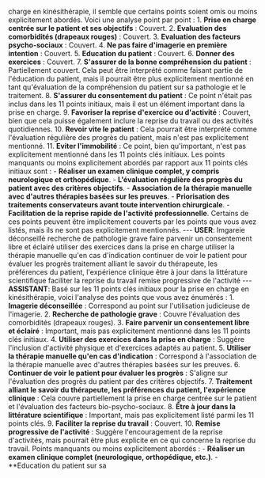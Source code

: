 charge en kinésithérapie, il semble que certains points soient omis ou moins explicitement abordés. Voici une analyse point par point : 1. **Prise en charge centrée sur le patient et ses objectifs** : Couvert. 2. **Evaluation des comorbidités (drapeaux rouges)** : Couvert. 3. **Evaluation des facteurs psycho-sociaux** : Couvert. 4. **Ne pas faire d'imagerie en première intention** : Couvert. 5. **Education du patient** : Couvert. 6. **Donner des exercices** : Couvert. 7. **S'assurer de la bonne compréhension du patient** : Partiellement couvert. Cela peut être interprété comme faisant partie de l'éducation du patient, mais il pourrait être plus explicitement mentionné en tant qu'évaluation de la compréhension du patient sur sa pathologie et le traitement. 8. **S'assurer du consentement du patient** : Ce point n'était pas inclus dans les 11 points initiaux, mais il est un élément important dans la prise en charge. 9. **Favoriser la reprise d'exercice ou d'activité** : Couvert, bien que cela puisse également inclure la reprise du travail ou des activités quotidiennes. 10. **Revoir vite le patient** : Cela pourrait être interprété comme l'évaluation régulière des progrès du patient, mais n'est pas explicitement mentionné. 11. **Eviter l'immobilité** : Ce point, bien qu'important, n'est pas explicitement mentionné dans les 11 points clés initiaux. Les points manquants ou moins explicitement abordés par rapport aux 11 points clés initiaux sont : - **Réaliser un examen clinique complet, y compris neurologique et orthopédique**. - **L'évaluation régulière des progrès du patient avec des critères objectifs**. - **Association de la thérapie manuelle avec d'autres thérapies basées sur les preuves**. - **Priorisation des traitements conservateurs avant toute intervention chirurgicale**. - **Facilitation de la reprise rapide de l'activité professionnelle**. Certains de ces points peuvent être implicitement couverts par les points que vous avez listés, mais ils ne sont pas explicitement mentionnés. --- **USER**: Imgareie déconseillé recherche de pathologie grave faire parvenir un consentement libre et éclairé utiliser des exercices dans la prise en charge utiliser la thérapie manuelle qu'en cas d'indication continuer de voir le patient pour évaluer les progrès traitement alliant le savoir du thérapeute, les préférences du patient, l'expérience clinique être à jour dans la littérature scientifique faciliter la reprise du travail remise progressive de l'activité --- **ASSISTANT**: Basé sur les 11 points clés initiaux pour la prise en charge en kinésithérapie, voici l'analyse des points que vous avez énumérés : 1. **Imagerie déconseillée** : Correspond au point sur l'utilisation judicieuse de l'imagerie. 2. **Recherche de pathologie grave** : Couvre l'évaluation des comorbidités (drapeaux rouges). 3. **Faire parvenir un consentement libre et éclairé** : Important, mais pas explicitement mentionné dans les 11 points clés initiaux. 4. **Utiliser des exercices dans la prise en charge** : Suggère l'inclusion d'activité physique et d'exercices adaptés au patient. 5. **Utiliser la thérapie manuelle qu'en cas d'indication** : Correspond à l'association de la thérapie manuelle avec d'autres thérapies basées sur les preuves. 6. **Continuer de voir le patient pour évaluer les progrès** : S'aligne sur l'évaluation des progrès du patient par des critères objectifs. 7. **Traitement alliant le savoir du thérapeute, les préférences du patient, l'expérience clinique** : Cela couvre partiellement la prise en charge centrée sur le patient et l'évaluation des facteurs bio-psycho-sociaux. 8. **Être à jour dans la littérature scientifique** : Important, mais pas explicitement listé parmi les 11 points clés. 9. **Faciliter la reprise du travail** : Couvert. 10. **Remise progressive de l'activité** : Suggère l'encouragement de la reprise d'activités, mais pourrait être plus explicite en ce qui concerne la reprise du travail. Points manquants ou moins explicitement abordés : - **Réaliser un examen clinique complet (neurologique, orthopédique, etc.)**. - **Education du patient sur sa